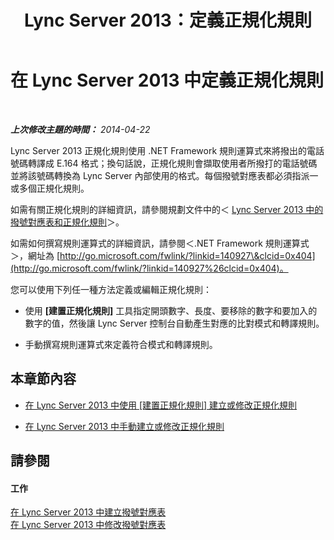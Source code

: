 ﻿---
title: Lync Server 2013：定義正規化規則
TOCTitle: 定義正規化規則
ms:assetid: ed31d56c-00b5-4f72-bd9f-beb4100d441f
ms:mtpsurl: https://technet.microsoft.com/zh-tw/library/Gg399071(v=OCS.15)
ms:contentKeyID: 49292730
ms.date: 08/24/2015
mtps_version: v=OCS.15
ms.translationtype: HT
---

# 在 Lync Server 2013 中定義正規化規則

 

_**上次修改主題的時間：** 2014-04-22_

Lync Server 2013 正規化規則使用 .NET Framework 規則運算式來將撥出的電話號碼轉譯成 E.164 格式；換句話說，正規化規則會擷取使用者所撥打的電話號碼並將該號碼轉換為 Lync Server 內部使用的格式。每個撥號對應表都必須指派一或多個正規化規則。

如需有關正規化規則的詳細資訊，請參閱規劃文件中的＜ [Lync Server 2013 中的撥號對應表和正規化規則](lync-server-2013-dial-plans-and-normalization-rules.md)＞。

如需如何撰寫規則運算式的詳細資訊，請參閱＜.NET Framework 規則運算式＞，網址為 [http://go.microsoft.com/fwlink/?linkid=140927\&clcid=0x404](http://go.microsoft.com/fwlink/?linkid=140927%26clcid=0x404)。

您可以使用下列任一種方法定義或編輯正規化規則：

  - 使用 **\[建置正規化規則\]** 工具指定開頭數字、長度、要移除的數字和要加入的數字的值，然後讓 Lync Server 控制台自動產生對應的比對模式和轉譯規則。

  - 手動撰寫規則運算式來定義符合模式和轉譯規則。

## 本章節內容

  - [在 Lync Server 2013 中使用 \[建置正規化規則\] 建立或修改正規化規則](lync-server-2013-create-or-modify-a-normalization-rule-by-using-build-a-normalization-rule.md)

  - [在 Lync Server 2013 中手動建立或修改正規化規則](lync-server-2013-create-or-modify-a-normalization-rule-manually.md)

## 請參閱

#### 工作

[在 Lync Server 2013 中建立撥號對應表](lync-server-2013-create-a-dial-plan.md)  
[在 Lync Server 2013 中修改撥號對應表](lync-server-2013-modify-a-dial-plan.md)

